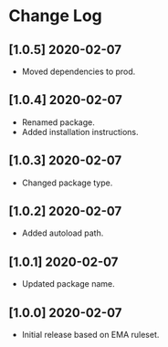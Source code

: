 # Change Log

## [1.0.5] 2020-02-07
- Moved dependencies to prod.

## [1.0.4] 2020-02-07
- Renamed package.
- Added installation instructions.

## [1.0.3] 2020-02-07
- Changed package type.

## [1.0.2] 2020-02-07
- Added autoload path.

## [1.0.1] 2020-02-07
- Updated package name.

## [1.0.0] 2020-02-07
- Initial release based on EMA ruleset.
